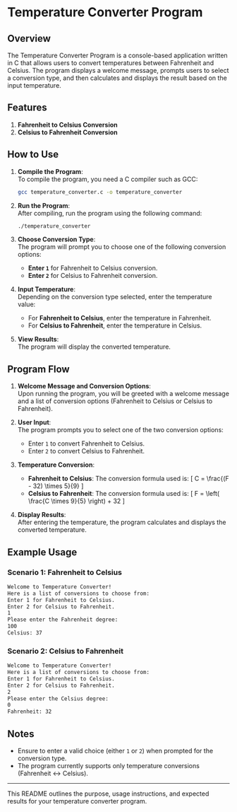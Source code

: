 # Temperature Converter Program

## Overview

The Temperature Converter Program is a console-based application written in C that allows users to convert temperatures between Fahrenheit and Celsius. The program displays a welcome message, prompts users to select a conversion type, and then calculates and displays the result based on the input temperature.

## Features

1. **Fahrenheit to Celsius Conversion**
2. **Celsius to Fahrenheit Conversion**

## How to Use

1. **Compile the Program**:  
   To compile the program, you need a C compiler such as GCC:
   ```bash
   gcc temperature_converter.c -o temperature_converter
   ```

2. **Run the Program**:  
   After compiling, run the program using the following command:
   ```bash
   ./temperature_converter
   ```

3. **Choose Conversion Type**:  
   The program will prompt you to choose one of the following conversion options:
   - **Enter `1`** for Fahrenheit to Celsius conversion.
   - **Enter `2`** for Celsius to Fahrenheit conversion.

4. **Input Temperature**:  
   Depending on the conversion type selected, enter the temperature value:
   - For **Fahrenheit to Celsius**, enter the temperature in Fahrenheit.
   - For **Celsius to Fahrenheit**, enter the temperature in Celsius.

5. **View Results**:  
   The program will display the converted temperature.

## Program Flow

1. **Welcome Message and Conversion Options**:  
   Upon running the program, you will be greeted with a welcome message and a list of conversion options (Fahrenheit to Celsius or Celsius to Fahrenheit).

2. **User Input**:  
   The program prompts you to select one of the two conversion options:
   - Enter `1` to convert Fahrenheit to Celsius.
   - Enter `2` to convert Celsius to Fahrenheit.

3. **Temperature Conversion**:
   - **Fahrenheit to Celsius**: The conversion formula used is:
     \[
     C = \frac{(F - 32) \times 5}{9}
     \]
   - **Celsius to Fahrenheit**: The conversion formula used is:
     \[
     F = \left( \frac{C \times 9}{5} \right) + 32
     \]

4. **Display Results**:  
   After entering the temperature, the program calculates and displays the converted temperature.

## Example Usage

### Scenario 1: Fahrenheit to Celsius
```bash
Welcome to Temperature Converter! 
Here is a list of conversions to choose from: 
Enter 1 for Fahrenheit to Celsius. 
Enter 2 for Celsius to Fahrenheit. 
1
Please enter the Fahrenheit degree: 
100
Celsius: 37
```

### Scenario 2: Celsius to Fahrenheit
```bash
Welcome to Temperature Converter! 
Here is a list of conversions to choose from: 
Enter 1 for Fahrenheit to Celsius. 
Enter 2 for Celsius to Fahrenheit. 
2
Please enter the Celsius degree: 
0
Fahrenheit: 32
```

## Notes

- Ensure to enter a valid choice (either `1` or `2`) when prompted for the conversion type.
- The program currently supports only temperature conversions (Fahrenheit ↔ Celsius).

---

This README outlines the purpose, usage instructions, and expected results for your temperature converter program. 